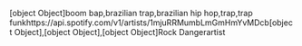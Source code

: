 [object Object]boom bap,brazilian trap,brazilian hip hop,trap,trap funkhttps://api.spotify.com/v1/artists/1mjuRRMumbLmGmHmYvMDcb[object Object],[object Object],[object Object]Rock Dangerartist